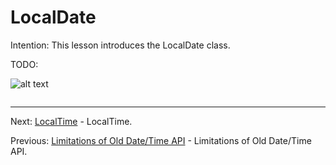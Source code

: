 # LocalDate

Intention: This lesson introduces the LocalDate class.

TODO:

![alt text](../../etc/features/img.png "Img")

```java

```

<hr>

Next: [LocalTime](chapter_33.md "LocalTime") - LocalTime.

Previous: [Limitations of Old Date/Time API](chapter_31.md "Limitations of Old Date/Time API") - 
Limitations of Old Date/Time API.